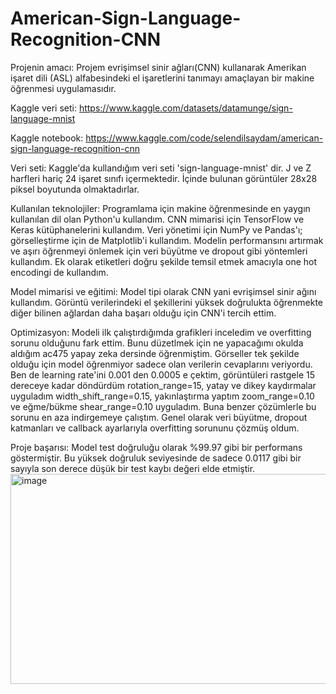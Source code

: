# American-Sign-Language-Recognition-CNN

Projenin amacı: Projem evrişimsel sinir ağları(CNN) kullanarak Amerikan işaret dili (ASL) alfabesindeki el işaretlerini tanımayı amaçlayan bir makine öğrenmesi uygulamasıdır.

Kaggle veri seti: https://www.kaggle.com/datasets/datamunge/sign-language-mnist

Kaggle notebook: https://www.kaggle.com/code/selendilsaydam/american-sign-language-recognition-cnn

Veri seti: Kaggle'da kullandığım veri seti 'sign-language-mnist' dir. J ve Z harfleri hariç 24 işaret sınıfı içermektedir. İçinde bulunan görüntüler 28x28 piksel boyutunda olmaktadırlar.

Kullanılan teknolojiler: Programlama için makine öğrenmesinde en yaygın kullanılan dil olan Python'u kullandım. CNN mimarisi için TensorFlow ve Keras kütüphanelerini kullandım. Veri yönetimi için NumPy ve Pandas'ı; görselleştirme için de Matplotlib'i kullandım. Modelin performansını artırmak ve aşırı öğrenmeyi önlemek için veri büyütme ve dropout gibi yöntemleri kullandım. Ek olarak etiketleri doğru şekilde temsil etmek amacıyla one hot encodingi de kullandım.

Model mimarisi ve eğitimi: Model tipi olarak CNN yani evrişimsel sinir ağını kullandım. Görüntü verilerindeki el şekillerini yüksek doğrulukta öğrenmekte diğer bilinen ağlardan daha başarı olduğu için CNN'i tercih ettim.

Optimizasyon: Modeli ilk çalıştırdığımda grafikleri inceledim ve overfitting sorunu olduğunu fark ettim. Bunu düzetlmek için ne yapacağımı okulda aldığım ac475 yapay zeka dersinde öğrenmiştim. Görseller tek şekilde olduğu için model öğrenmiyor sadece olan verilerin cevaplarını veriyordu. Ben de learning rate'ini 0.001 den 0.0005 e çektim, görüntüleri rastgele 15 dereceye kadar döndürdüm rotation_range=15, yatay ve dikey kaydırmalar uyguladım width_shift_range=0.15, yakınlaştırma yaptım zoom_range=0.10 ve eğme/bükme shear_range=0.10 uyguladım. Buna benzer çözümlerle bu sorunu en aza indirgemeye çalıştım. Genel olarak veri büyütme, dropout katmanları ve callback ayarlarıyla overfitting sorununu çözmüş oldum.

Proje başarısı: Model test doğruluğu olarak %99.97 gibi bir performans göstermiştir. Bu yüksek doğruluk seviyesinde de sadece 0.0117 gibi bir sayıyla son derece düşük bir test kaybı değeri elde etmiştir.
<img width="822" height="336" alt="image" src="https://github.com/user-attachments/assets/d4c92ae6-6127-42dc-9879-8bd84c2d7406" />
